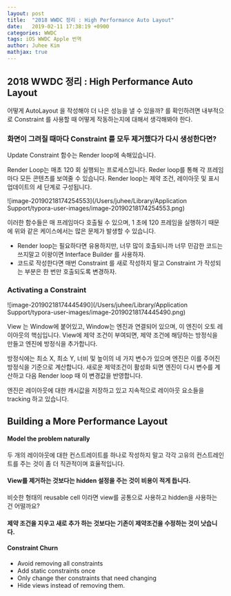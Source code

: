 ```yaml
---
layout: post
title:  "2018 WWDC 정리 : High Performance Auto Layout"
date:   2019-02-11 17:38:19 +0900
categories: WWDC
tags: iOS WWDC Apple 번역
author: Juhee Kim
mathjax: true
---
```


## 2018 WWDC 정리 : High Performance Auto Layout

어떻게 AutoLayout 을 작성해야 더 나은 성능을 낼 수 있을까? 를 확인하려면 내부적으로 Constraint 를 사용할 때 어떻게 작동하는지에 대해서 생각해봐야 한다.

### 화면이 그려질 때마다 Constraint 를 모두 제거했다가 다시 생성한다면?

Update Constraint 함수는 Render loop에 속해있습니다.

Render Loop는 매초 120 회 실행되는 프로세스입니다. Reder loop를 통해 각 프레임마다 모든 콘텐츠를 보여줄 수 있습니다. Render loop는 제약 조건, 레이아웃 및 표시 업데이트의 세 단계로 구성됩니다.

![image-20190218174254553](/Users/juhee/Library/Application Support/typora-user-images/image-20190218174254553.png)

이러한 함수들은 매 프레임마다 호출될 수 있으며, 1 초에 120 프레임을 실행하기 때문에 위와 같은 케이스에서는 많은 문제가 발생할 수 있습니다.

* Render loop는 필요하다면 유용하지만, 너무 많이 호출되니까 너무 민감한 코드는 쓰지말고 이왕이면 Interface Builder 를 사용하자.
* 코드로 작성한다면 매번 Constraint 를 새로 작성하지 말고 Constraint 가 작성되는 부분은 한 번만 호출되도록 변경하자.

### Activating a Constraint

![image-20190218174445490](/Users/juhee/Library/Application Support/typora-user-images/image-20190218174445490.png)

View 는 Window에 붙어있고, Window는 엔진과 연결되어 있으며, 이 엔진이 오토 레이아웃의 핵심입니다. View에 제약 조건이 부여되면, 제약 조건에 해당하는 방정식을 만들고 엔진에 방정식을 추가합니다.

 방정식에는 최소 X, 최소 Y, 너비 및 높이의 네 가지 변수가 있으며 엔진은 이를 주어진 방정식을 기준으로 계산합니다. 새로운 제약조건이 활성화 되면 엔진이 다시 변수를 계산하고 다음 Render loop 때 이 변경값을 반영합니다.

 엔진은 레이아웃에 대한 캐시값을 저장하고 있고 지속적으로 레이아웃 요소들을 tracking 하고 있습니다.

## Building a More Performance Layout

#### Model the problem naturally

두 개의 레이아웃에 대한 컨스트레이트를 하나로 작성하지 말고 각각 고유의 컨스트레인트를 주는 것이 좀 더 직관적이며 효율적입니다.

#### View를 제거하는 것보다는 hidden 설정을 주는 것이 비용이 적게 듭니다.

비슷한 형태의 reusable cell 이라면 view를 공통으로 사용하고 hidden을 사용하는 건 어떨까요?

#### 제약 조건을 지우고 새로 추가 하는 것보다는 기존이 제약조건을 수정하는 것이 낫습니다.

#### Constraint Churn

* Avoid removing all constraints
* Add static constraints once
* Only change ther constraints that need changing
* Hide views instead of removing them.
